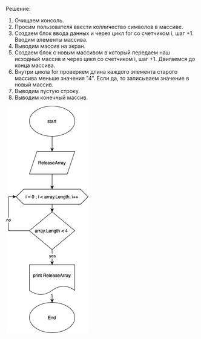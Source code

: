Решение:

1. Очищаем консоль.
2. Просим пользователя ввести колличество символов в массиве.
3. Создаем блок ввода данных и через цикл for со счетчиком i, шаг +1. Вводим элементы массива.
4. Выводим  массив на экран.
5. Создаем блок с новым массивом в который передаем наш исходный массив и через цикл со счетчиком i, шаг +1. Двигаемся до конца массива.
6. Внутри цикла for проверяем  длина каждого элемента старого массива меньше значения "4". Если да, то записываем значение в новый массив.
7. Выводим пустую строку.
8. Выводим конечный массив.

![блок схема](Itogo.png)
